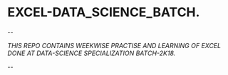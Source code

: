 # EXCEL-DATA_SCIENCE_BATCH.


--

_THIS REPO CONTAINS WEEKWISE PRACTISE AND LEARNING OF EXCEL DONE AT DATA-SCIENCE SPECIALIZATION BATCH-2K18._

--


